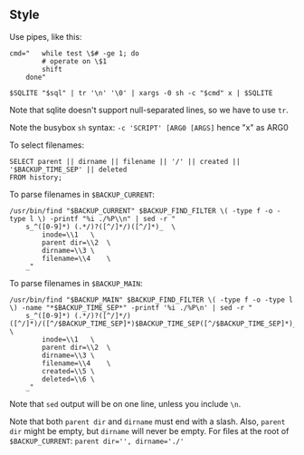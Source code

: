 Style
-----

Use pipes, like this:

	cmd="	while test \$# -ge 1; do
			# operate on \$1
			shift
		done"

	$SQLITE "$sql" | tr '\n' '\0' | xargs -0 sh -c "$cmd" x | $SQLITE

Note that sqlite doesn't support null-separated lines, so we have to use `tr`.

Note the busybox `sh` syntax: `-c 'SCRIPT' [ARG0 [ARGS]` hence "x" as ARG0


To select filenames:

	SELECT parent || dirname || filename || '/' || created || '$BACKUP_TIME_SEP' || deleted
	FROM history;

To parse filenames in `$BACKUP_CURRENT`:

	/usr/bin/find "$BACKUP_CURRENT" $BACKUP_FIND_FILTER \( -type f -o -type l \) -printf "%i ./%P\\n" | sed -r "
		s_^([0-9]*) (.*/)?([^/]*/)([^/]*)_	\
			inode=\\1	\
			parent dir=\\2	\
			dirname=\\3	\
			filename=\\4	\
		_"

To parse filenames in `$BACKUP_MAIN`:

	/usr/bin/find "$BACKUP_MAIN" $BACKUP_FIND_FILTER \( -type f -o -type l \) -name "*$BACKUP_TIME_SEP*" -printf '%i ./%P\n' | sed -r "
		s_^([0-9]*) (.*/)?([^/]*/)([^/]*)/([^/$BACKUP_TIME_SEP]*)$BACKUP_TIME_SEP([^/$BACKUP_TIME_SEP]*)_	\
			inode=\\1	\
			parent dir=\\2	\
			dirname=\\3	\
			filename=\\4	\
			created=\\5	\
			deleted=\\6	\
		_"

Note that `sed` output will be on one line, unless you include `\n`.

Note that both `parent dir` and `dirname` must end with a slash. Also, `parent dir` might be empty, but `dirname` will never be empty.
For files at the root of `$BACKUP_CURRENT`: `parent dir='', dirname='./'`
